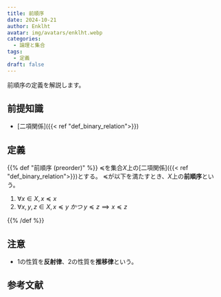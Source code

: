 ```yaml
---
title: 前順序
date: 2024-10-21
author: Enklht
avatar: img/avatars/enklht.webp
categories:
  - 論理と集合
tags:
  - 定義
draft: false
---
```


前順序の定義を解説します。

<!--more-->

## 前提知識

- [二項関係]({{< ref "def_binary_relation">}})

## 定義

{{% def "前順序 (preorder)" %}}
$\preceq$を集合$X$上の[二項関係]({{< ref "def_binary_relation">}})とする。
$\preceq$が以下を満たすとき、$X$上の**前順序**という。

1. $\forall x \in X, x \preceq x$
2. $\forall x, y, z \in X, x \preceq y \; かつ  \; y \preceq z \implies x \preceq z$

{{% /def %}}

## 注意

- 1の性質を**反射律**、2の性質を**推移律**という。

## 参考文献
